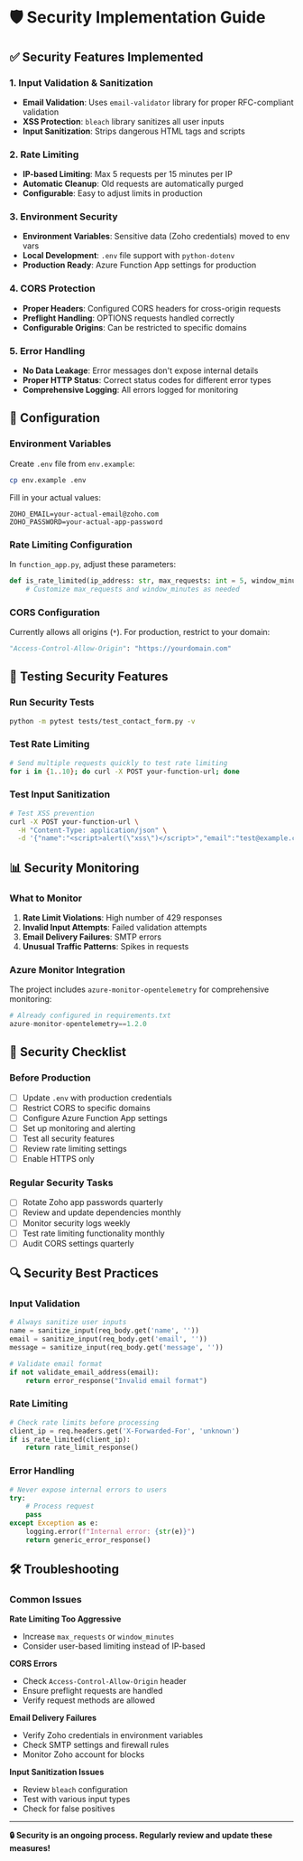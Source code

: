 # 🛡️ Security Implementation Guide

## ✅ **Security Features Implemented**

### **1. Input Validation & Sanitization**

- **Email Validation**: Uses `email-validator` library for proper RFC-compliant validation
- **XSS Protection**: `bleach` library sanitizes all user inputs
- **Input Sanitization**: Strips dangerous HTML tags and scripts

### **2. Rate Limiting**

- **IP-based Limiting**: Max 5 requests per 15 minutes per IP
- **Automatic Cleanup**: Old requests are automatically purged
- **Configurable**: Easy to adjust limits in production

### **3. Environment Security**

- **Environment Variables**: Sensitive data (Zoho credentials) moved to env vars
- **Local Development**: `.env` file support with `python-dotenv`
- **Production Ready**: Azure Function App settings for production

### **4. CORS Protection**

- **Proper Headers**: Configured CORS headers for cross-origin requests
- **Preflight Handling**: OPTIONS requests handled correctly
- **Configurable Origins**: Can be restricted to specific domains

### **5. Error Handling**

- **No Data Leakage**: Error messages don't expose internal details
- **Proper HTTP Status**: Correct status codes for different error types
- **Comprehensive Logging**: All errors logged for monitoring

## 🔧 **Configuration**

### **Environment Variables**

Create `.env` file from `env.example`:

```bash
cp env.example .env
```

Fill in your actual values:

```env
ZOHO_EMAIL=your-actual-email@zoho.com
ZOHO_PASSWORD=your-actual-app-password
```

### **Rate Limiting Configuration**

In `function_app.py`, adjust these parameters:

```python
def is_rate_limited(ip_address: str, max_requests: int = 5, window_minutes: int = 15):
    # Customize max_requests and window_minutes as needed
```

### **CORS Configuration**

Currently allows all origins (`*`). For production, restrict to your domain:

```python
"Access-Control-Allow-Origin": "https://yourdomain.com"
```

## 🧪 **Testing Security Features**

### **Run Security Tests**

```bash
python -m pytest tests/test_contact_form.py -v
```

### **Test Rate Limiting**

```bash
# Send multiple requests quickly to test rate limiting
for i in {1..10}; do curl -X POST your-function-url; done
```

### **Test Input Sanitization**

```bash
# Test XSS prevention
curl -X POST your-function-url \
  -H "Content-Type: application/json" \
  -d '{"name":"<script>alert(\"xss\")</script>","email":"test@example.com","message":"test"}'
```

## 📊 **Security Monitoring**

### **What to Monitor**

1. **Rate Limit Violations**: High number of 429 responses
2. **Invalid Input Attempts**: Failed validation attempts
3. **Email Delivery Failures**: SMTP errors
4. **Unusual Traffic Patterns**: Spikes in requests

### **Azure Monitor Integration**

The project includes `azure-monitor-opentelemetry` for comprehensive monitoring:

```python
# Already configured in requirements.txt
azure-monitor-opentelemetry==1.2.0
```

## 🚨 **Security Checklist**

### **Before Production**

- [ ] Update `.env` with production credentials
- [ ] Restrict CORS to specific domains
- [ ] Configure Azure Function App settings
- [ ] Set up monitoring and alerting
- [ ] Test all security features
- [ ] Review rate limiting settings
- [ ] Enable HTTPS only

### **Regular Security Tasks**

- [ ] Rotate Zoho app passwords quarterly
- [ ] Review and update dependencies monthly
- [ ] Monitor security logs weekly
- [ ] Test rate limiting functionality monthly
- [ ] Audit CORS settings quarterly

## 🔍 **Security Best Practices**

### **Input Validation**

```python
# Always sanitize user inputs
name = sanitize_input(req_body.get('name', ''))
email = sanitize_input(req_body.get('email', ''))
message = sanitize_input(req_body.get('message', ''))

# Validate email format
if not validate_email_address(email):
    return error_response("Invalid email format")
```

### **Rate Limiting**

```python
# Check rate limits before processing
client_ip = req.headers.get('X-Forwarded-For', 'unknown')
if is_rate_limited(client_ip):
    return rate_limit_response()
```

### **Error Handling**

```python
# Never expose internal errors to users
try:
    # Process request
    pass
except Exception as e:
    logging.error(f"Internal error: {str(e)}")
    return generic_error_response()
```

## 🛠️ **Troubleshooting**

### **Common Issues**

**Rate Limiting Too Aggressive**

- Increase `max_requests` or `window_minutes`
- Consider user-based limiting instead of IP-based

**CORS Errors**

- Check `Access-Control-Allow-Origin` header
- Ensure preflight requests are handled
- Verify request methods are allowed

**Email Delivery Failures**

- Verify Zoho credentials in environment variables
- Check SMTP settings and firewall rules
- Monitor Zoho account for blocks

**Input Sanitization Issues**

- Review `bleach` configuration
- Test with various input types
- Check for false positives

---

**🔒 Security is an ongoing process. Regularly review and update these measures!**
